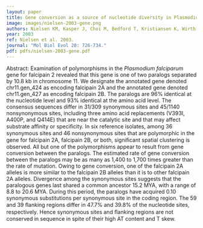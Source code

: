 ```yaml
---
layout: paper
title: Gene conversion as a source of nucleotide diversity in Plasmodium falciparum
image: images/nielsen-2003-gene.png
authors: Nielsen KM, Kasper J, Choi M, Bedford T, Kristiansen K, Wirth DF, Volkman SK, Lozovsky ER, Hartl DL.
year: 2003
ref: Nielsen et al. 2003.
journal: "Mol Biol Evol 20: 726-734."
pdf: pdfs/nielsen-2003-gene.pdf
---
```


Abstract: Examination of polymorphisms in the *Plasmodium falciparum* gene for falcipain 2 revealed that this gene is one of two paralogs separated by 10.8 kb in chromosome 11. We designate the annotated gene denoted chr11.gen_424 as encoding falcipain 2A and the annotated gene denoted chr11.gen_427 as encoding falcipain 2B. The paralogs are 96% identical at the nucleotide level and 93% identical at the amino acid level. The consensus sequences differ in 31/309 synonymous sites and 45/1140 nonsynonymous sites, including three amino acid replacements (V393I, A400P, and Q414E) that are near the catalytic site and that may affect substrate affinity or speciﬁcity. In six reference isolates, among 36 synonymous sites and 46 nonsynonymous sites that are polymorphic in the gene for falcipain 2A, falcipain 2B, or both, signiﬁcant spatial clustering is observed. All but one of the polymorphisms appear to result from gene conversion between the paralogs. The estimated rate of gene conversion between the paralogs may be as many as 1,400 to 1,700 times greater than the rate of mutation. Owing to gene conversion, one of the falcipain 2A alleles is more similar to the falcipain 2B alleles than it is to other falcipain 2A alleles. Divergence among the synonymous sites suggests that the paralogous genes last shared a common ancestor 15.2 MYA, with a range of 8.8 to 20.6 MYA. During this period, the paralogs have acquired 0.10 synonymous substitutions per synonymous site in the coding region. The 59 and 39 ﬂanking regions differ in 47.7% and 39.8% of the nucleotide sites, respectively. Hence synonymous sites and ﬂanking regions are not conserved in sequence in spite of their high AT content and T skew.